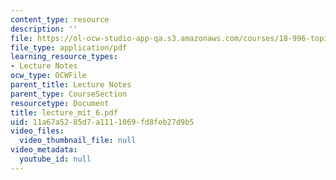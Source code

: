 ```yaml
---
content_type: resource
description: ''
file: https://ol-ocw-studio-app-qa.s3.amazonaws.com/courses/18-996-topics-in-theoretical-computer-science-internet-research-problems-spring-2002/11a67a5285d7a1111069fd8feb27d9b5_lecture_mit_6.pdf
file_type: application/pdf
learning_resource_types:
- Lecture Notes
ocw_type: OCWFile
parent_title: Lecture Notes
parent_type: CourseSection
resourcetype: Document
title: lecture_mit_6.pdf
uid: 11a67a52-85d7-a111-1069-fd8feb27d9b5
video_files:
  video_thumbnail_file: null
video_metadata:
  youtube_id: null
---
```

